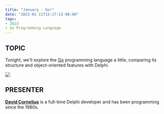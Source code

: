 ```yaml
---
title: "January - Go!"
date: "2023-01-11T15:17:13-08:00"
tags:
- 2023
- Go Programming Language
---
```


## TOPIC ##

Tonight, we'll explore the [Go](https://go.dev) programming language a little, comparing its structure and object-oriented features with Delphi.

![](https://odug.org/sites/default/files/2023-01/go_google_case_study_carousel.png)

## PRESENTER ##

[**David Cornelius**](https://corneliusconcepts.tech/aboutme) is a full-time Delphi developer and has been programming since the 1980s.
